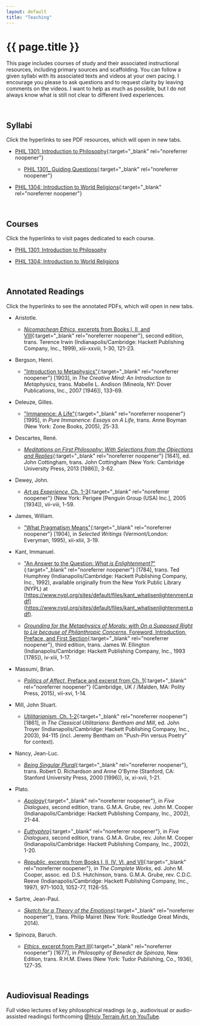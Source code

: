```yaml
---
layout: default
title: "Teaching"
---
```


# {{ page.title }}


This page includes courses of study and their associated instructional resources, including primary sources and scaffolding. You can follow a given syllabi with its associated texts and videos at your own pacing. I encourage you please to ask questions and to request clarity by leaving comments on the videos. I want to help as much as possible, but I do not always know what is still not clear to different lived experiences.

<br>


## Syllabi

Click the hyperlinks to see PDF resources, which will open in new tabs.

* [PHIL 1301: Introduction to Philosophy](/assets/pdfs/hillj-phil-1301-syllabus.pdf){:target="_blank" rel="noreferrer noopener"}

  * [PHIL 1301_ Guiding Questions](/assets/pdfs/hillj-phil-1301-guiding-questions.pdf){:target="_blank" rel="noreferrer noopener"}

* [PHIL 1304: Introduction to World Religions](/assets/pdfs/hillj-phil-1304-syllabus.pdf){:target="_blank" rel="noreferrer noopener"}

<br>


## Courses

Click the hyperlinks to visit pages dedicated to each course.

* [PHIL 1301: Introduction to Philosophy](/teaching/phil-1301)

* [PHIL 1304: Introduction to World Religions](/teaching/phil-1304)

<br>


## Annotated Readings

Click the hyperlinks to see the annotated PDFs, which will open in new tabs.

* Aristotle.

  * [*Nicomachean Ethics*, excerpts from Books I, II, and VIII](/assets/pdfs/annotations/aristotle-nicomachean-ethics-hillj-annotations.pdf){:target="_blank" rel="noreferrer noopener"}, second edition, trans. Terence Irwin (Indianapolis/Cambridge: Hackett Publishing Company, Inc., 1999), xiii-xxviii, 1-30, 121-23.

* Bergson, Henri.

  * ["Introduction to Metaphysics"](/assets/pdfs/annotations/bergson-intro-metaphysics-hillj-annotations.pdf){:target="_blank" rel="noreferrer noopener"} [1903], in *The Creative Mind: An Introduction to Metaphysics*, trans. Mabelle L. Andison (Mineola, NY: Dover Publications, Inc., 2007 [1946]), 133-69.

* Deleuze, Gilles.

  * ["Immanence: A Life"](/assets/pdfs/annotations/deleuze-immanence-a-life-hillj-annotations.pdf){:target="_blank" rel="noreferrer noopener"} [1995], in *Pure Immanence: Essays on A Life*, trans. Anne Boyman (New York: Zone Books, 2005), 25-33.

* Descartes, René.

  * [*Meditations on First Philosophy: With Selections from the Objections and Replies*](/assets/pdfs/annotations/descartes-meditations-on-first-philosophy-hillj-annotations.pdf){:target="_blank" rel="noreferrer noopener"} [1641], ed. John Cottingham, trans. John Cottingham (New York: Cambridge University Press, 2013 [1986]), 3-62.

* Dewey, John.

  * [*Art as Experience*, Ch. 1-3](/assets/pdfs/annotations/dewey-art-as-experience-hillj-annotations.pdf){:target="_blank" rel="noreferrer noopener"} (New York: Perigee [Penguin Group (USA) Inc.], 2005 [1934]), vii-viii, 1-59.

* James, William.

  * ["What Pragmatism Means"](/assets/pdfs/annotations/james-what-pragmatism-means-hillj-annotations.pdf){:target="_blank" rel="noreferrer noopener"} [1904], in *Selected Writings* (Vermont/London: Everyman, 1995), xii-xliii, 3-19.

* Kant, Immanuel.

  * ["An Answer to the Question: *What is Enlightenment?*"](/assets/pdfs/annotations/kant-enlightenment-hillj-annotations.pdf){:target="_blank" rel="noreferrer noopener"} [1784], trans. Ted Humphrey (Indianapolis/Cambridge: Hackett Publishing Company, Inc., 1992), available originally from the New York Public Library (NYPL) at [https://www.nypl.org/sites/default/files/kant_whatisenlightenment.pdf](https://www.nypl.org/sites/default/files/kant_whatisenlightenment.pdf).

  * [*Grounding for the Metaphysics of Morals: with On a Supposed Right to Lie because of Philanthropic Concerns*, Foreword, Introduction, Preface, and First Section](/assets/pdfs/annotations/kant-grounding-hillj-annotations.pdf){:target="_blank" rel="noreferrer noopener"}, third edition, trans. James W. Ellington (Indianapolis/Cambridge: Hackett Publishing Company, Inc., 1993 [1785]), iv-xiii, 1-17.

* Massumi, Brian.

  * [*Politics of Affect*, Preface and excerpt from Ch. 1](/assets/pdfs/annotations/massumi-politics-affect-ch1-blank.pdf){:target="_blank" rel="noreferrer noopener"} (Cambridge, UK / /Malden, MA: Polity Press, 2015), vii-xvi, 1-14.

* Mill, John Stuart.

  * [*Utilitarianism*, Ch. 1-2](/assets/pdfs/annotations/mill-utilitarianism-hillj-annotations.pdf){:target="_blank" rel="noreferrer noopener"} [1861], in *The Classical Utilitarians: Bentham and Mill*, ed. John Troyer (Indianapolis/Cambridge: Hackett Publishing Company, Inc., 2003), 94-115 (incl. Jeremy Bentham on "Push-Pin versus Poetry" for context).

* Nancy, Jean-Luc.

  * [*Being Singular Plural*](/assets/pdfs/annotations/nancy-being-singular-plural-hillj-annotations.pdf){:target="_blank" rel="noreferrer noopener"}, trans. Robert D. Richardson and Anne O'Byrne (Stanford, CA: Stanford University Press, 2000 [1996]), ix, xi-xvii, 1-21.

<!---
  * ["Of Divine Places."](/assets/pdfs/annotations/nancy-of-divine-places-hillj-annotations.pdf){:target="_blank" rel="noreferrer noopener"} [1986], in *The Inoperative Community*, trans. Michael Holland (Minneapolis, MN: University of Minnesota Press, 1991), 110-50.
-->

* Plato.

  * [*Apology*](/assets/pdfs/annotations/plato-apology-hillj-annotations.pdf){:target="_blank" rel="noreferrer noopener"}, in *Five Dialogues*, second edition, trans. G.M.A. Grube, rev. John M. Cooper (Indianapolis/Cambridge: Hackett Publishing Company, Inc., 2002), 21-44.

  * [*Euthyphro*](/assets/pdfs/annotations/plato-euthyphro-hillj-annotations.pdf){:target="_blank" rel="noreferrer noopener"}, in *Five Dialogues*, second edition, trans. G.M.A. Grube, rev. John M. Cooper (Indianapolis/Cambridge: Hackett Publishing Company, Inc., 2002), 1-20.

  * [*Republic*, excerpts from Books I, II, IV, VI, and VII](/assets/pdfs/annotations/plato-republic-hillj-annotations.pdf){:target="_blank" rel="noreferrer noopener"}, in *The Complete Works*, ed. John M. Cooper, assoc. ed. D.S. Hutchinson, trans. G.M.A. Grube, rev. C.D.C. Reeve (Indianapolis/Cambridge: Hackett Publishing Company, Inc., 1997), 971-1003, 1052-77, 1126-55.

* Sartre, Jean-Paul.

  * [*Sketch for a Theory of the Emotions*](/assets/pdfs/annotations/sartre-sketch-theory-emotions-hillj-annotations.pdf){:target="_blank" rel="noreferrer noopener"}, trans. Philip Mairet (New York: Routledge Great Minds, 2014).

* Spinoza, Baruch.

  * [*Ethics*, excerpt from Part III](/assets/pdfs/annotations/spinoza-ethics-hillj-annotations.pdf){:target="_blank" rel="noreferrer noopener"} [1677], in *Philosophy of Benedict de Spinoza*, New Edition, trans. R.H.M. Elwes (New York: Tudor Publishing, Co., 1936), 127-35.

<br>


## Audiovisual Readings

Full video lectures of key philosophical readings (e.g., audiovisual or audio-assisted readings) forthcoming [@Holy Terrain Art on YouTube](https://www.YouTube.com/@HolyTerrainArt/).
